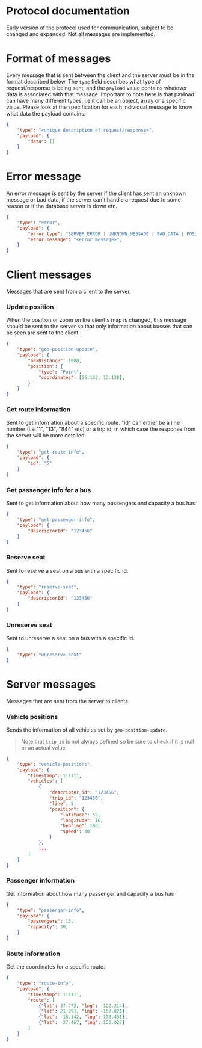 # Protocol documentation
Early version of the protocol used for communication, subject to be changed and expanded. Not all messages are implemented.

# Format of messages

Every message that is sent between the client and the server must be in the format described below. The `type` field describes what type of request/response is being sent, and the `payload` value contains whatever data is associated with that message. Important to note here is that payload can have many different types, i.e it can be an object, array or a specific value. Please look at the specification for each individual message to know what data the payload contains.

```json
{
    "type": "<unique description of request/response>",
    "payload": {
        "data": []
    }
}
```

# Error message
An error message is sent by the server if the client has sent an unknown message or bad data, if the server can't handle a request due to some reason or if the database server is down etc.
```json
{
    "type": "error",
    "payload": {
        "error_type": "SERVER_ERROR | UNKNOWN_MESSAGE | BAD_DATA | POSITION | LINE_INFO | ROUTE_INFO | RESERVE | UNRESERVE",
        "error_message": "<error message>",
    }
}
```

# Client messages
Messages that are sent from a client to the server.

### Update position
When the position or zoom on the client's map is changed, this message should be sent to the server so that only information about busses that can be seen are sent to the client.
```json
{
    "type": "geo-position-update",
    "payload": {
        "maxDistance": 1000,
        "position": {
            "type": "Point",
            "coordinates": [56.133, 13.128],
        }
    }
}
```

### Get route information
Sent to get information about a specific route. "id" can either be a line number (i.e "1", "13", "844" etc) or a trip id, in which case the response from the server will be more detailed.
```json
{
    "type": "get-route-info",
    "payload": {
        "id": "5"
    }
}
```

### Get passenger info for a bus
Sent to get information about how many passengers and capacity a bus has
```json
{
    "type": "get-passenger-info",
    "payload": {
        "descriptorId": "123456"
    }
}
```

### Reserve seat
Sent to reserve a seat on a bus with a specific id.
```json
{
    "type": "reserve-seat",
    "payload": {
        "descriptorId": "123456"
    }
}
```

### Unreserve seat
Sent to unreserve a seat on a bus with a specific id.
```json
{
    "type": "unreserve-seat"
}
```

# Server messages
Messages that are sent from the server to clients.

### Vehicle positions
Sends the information of all vehicles set by `geo-position-update`. 
> Note that `trip_id` is not always defined so be sure to check if it is null or an actual value.
```json
{
    "type": "vehicle-positions",
    "payload": {
        "timestamp": 111111,
        "vehicles": [
            {
                "descriptor_id": "123456",
                "trip_id": "123456",
                "line": 5,
                "position": {
                    "latitude": 59,
                    "longitude": 16,
                    "bearing": 180,
                    "speed": 30
                }
            },
            ...
        ]
    }
}
```

### Passenger information
Get information about how many passenger and capacity a bus has
```json
{
    "type": "passenger-info",
    "payload": {
        "passengers": 13,
        "capacity": 30,
    }
} 
```

### Route information
Get the coordinates for a specific route.
```json
{
    "type": "route-info",
    "payload": {
        "timestamp": 111111,
        "route": [
            {"lat": 37.772, "lng": -122.214},
            {"lat": 21.291, "lng": -157.821},
            {"lat": -18.142, "lng": 178.431},
            {"lat": -27.467, "lng": 153.027}
        ]
    }
}
```